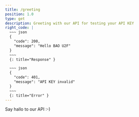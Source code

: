 ```yaml
---
title: /greeting
position: 1.0
type: get
description: Greeting with our API for testing your API KEY
right_code: |
  ~~~ json
  {
    "code": 200,
    "message": "Hello BAO U2F"
  }
  ~~~
  {: title="Response" }

  ~~~ json
  {
    "code": 401,
    "message": "API KEY invalid"
  }
  ~~~
  {: title="Error" }
---
```


Say hallo to our API :-)
